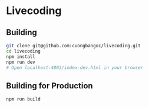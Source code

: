 Livecoding
=========


Building
--------

```bash
git clone git@github.com:cuongbangoc/livecoding.git
cd livecoding
npm install
npm run dev
# Open localhost:4003/index-dev.html in your browser
```

Building for Production
--------

```bash
npm run build
```

